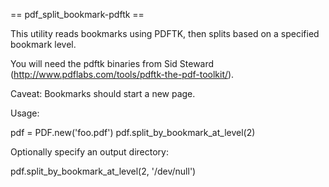 == pdf_split_bookmark-pdftk ==

This utility reads bookmarks using PDFTK, then splits based on a specified bookmark level.

You will need the pdftk binaries from Sid Steward (http://www.pdflabs.com/tools/pdftk-the-pdf-toolkit/).

Caveat: Bookmarks should start a new page.

Usage:

  pdf = PDF.new('foo.pdf')
  pdf.split_by_bookmark_at_level(2)

Optionally specify an output directory:

  pdf.split_by_bookmark_at_level(2, '/dev/null')
